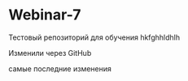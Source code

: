 # Webinar-7
Тестовый репозиторий для обучения
hkfghhldhlh

Изменили через GitHub

самые последние изменения

